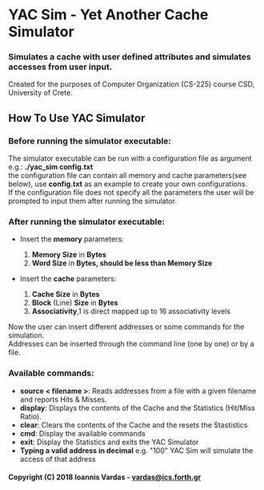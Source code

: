 # YAC Sim - Yet Another Cache Simulator
### Simulates a cache with user defined attributes and simulates accesses from user input.
Created for the purposes of Computer Organization (CS-225) course CSD, University of Crete.

## How To Use YAC Simulator
### Before running the simulator executable:  
The simulator executable can be run with a configuration file as argument e.g.: **./yac_sim config.txt**  
the configuration file can contain all memory and cache parameters(see below), use **config.txt** as an example
to create your own configurations.  
If the configuration file does not specify all the parameters the user will be prompted 
to input them after running the simulator.  

### After running the simulator executable:  

- Insert the **memory** parameters: 
  1. **Memory Size** in **Bytes** 
  2. **Word Size** in **Bytes, should be less than Memory Size**  
  
- Insert the **cache** parameters:
   1. **Cache Size** in **Bytes**
   3. **Block** (Line) **Size** in **Bytes**
   2. **Associativity**,1 is direct mapped up to 16 associativity levels

Now the user can insert different addresses or some commands for the simulation.  
Αddresses can be inserted through the command line (one by one) or by a file.  

### Available commands:
- **source < filename >**:  Reads addresses from a file with a given filename and reports Hits & Misses.  
- **display**:  Displays the contents of the Cache and the Statistics (Hit/Miss Ratio).  
- **clear**:  Clears the contents of the Cache and the resets the Stastistics  
- **cmd**:  Display the available commands  
- **exit**: Display the Statistics and exits the YAC Simulator  
- **Typing a valid address in decimal** e.g. "100" YAC Sim will simulate the access of that address

#### Copyright (C) 2018  Ioannis Vardas - vardas@ics.forth.gr
